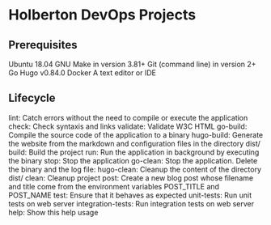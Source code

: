 # Holberton DevOps Projects


## Prerequisites

Ubuntu 18.04
GNU Make in version 3.81+
Git (command line) in version 2+
Go Hugo v0.84.0
Docker
A text editor or IDE


## Lifecycle

lint: Catch errors without the need to compile or execute the application
check: Check syntaxis and links
validate: Validate W3C HTML
go-build: Compile the source code of the application to a binary
hugo-build: Generate the website from the markdown and configuration files in the directory dist/
build: Build the project
run: Run the application in background by executing the binary
stop: Stop the application
go-clean: Stop the application. Delete the binary and the log file:
hugo-clean: Cleanup the content of the directory dist/
clean: Cleanup project
post: Create a new blog post whose filename and title come from the environment variables POST_TITLE and POST_NAME
test: Ensure that it behaves as expected
unit-tests: Run unit tests on web server
integration-tests: Run integration tests on web server
help: Show this help usage
